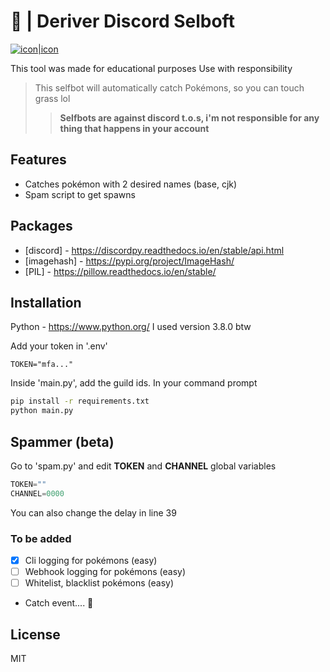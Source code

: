 # 🤖 | Deriver Discord Selboft

[![icon|icon](https://styles.redditmedia.com/t5_2utus2/styles/communityIcon_nlsut2fgerm71.png)](https://top.gg/bot/704130818339242094)

This tool was made for educational purposes
Use with responsibility
> This selfbot will automatically catch Pokémons, so you can touch grass lol
>> **Selfbots are against discord t.o.s, i'm not responsible for any thing that happens in your account**

## Features
- Catches pokémon with 2 desired names (base, cjk)
- Spam script to get spawns

## Packages
- [discord] - https://discordpy.readthedocs.io/en/stable/api.html
- [imagehash] - https://pypi.org/project/ImageHash/
- [PIL] - https://pillow.readthedocs.io/en/stable/

## Installation
Python - https://www.python.org/
I used version 3.8.0 btw

Add your token in '.env'
```env
TOKEN="mfa..."
```
Inside 'main.py', add the guild ids.
In your command prompt
```sh
pip install -r requirements.txt
python main.py
```

## Spammer (beta)
Go to 'spam.py' and edit **TOKEN** and **CHANNEL** global variables
```py
TOKEN=""
CHANNEL=0000
```
You can also change the delay in line 39

### To be added
- [x] Cli logging for pokémons (easy)
- [ ] Webhook logging for pokémons (easy)
- [ ] Whitelist, blacklist pokémons (easy)
- Catch event.... 🤔

## License
MIT

